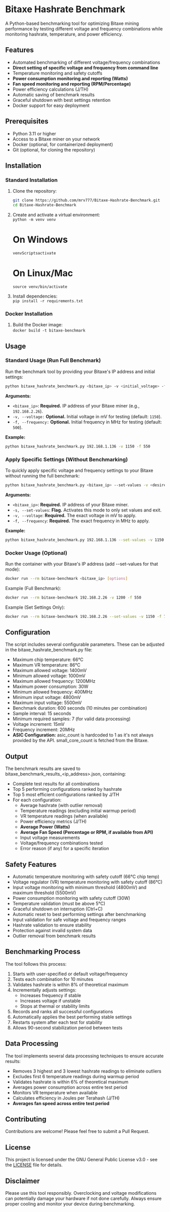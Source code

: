 # **Bitaxe Hashrate Benchmark**

A Python-based benchmarking tool for optimizing Bitaxe mining performance by testing different voltage and frequency combinations while monitoring hashrate, temperature, and power efficiency.

## **Features**

* Automated benchmarking of different voltage/frequency combinations  
* **Direct setting of specific voltage and frequency from command line**  
* Temperature monitoring and safety cutoffs  
* **Power consumption monitoring and reporting (Watts)**  
* **Fan speed monitoring and reporting (RPM/Percentage)**  
* Power efficiency calculations (J/TH)  
* Automatic saving of benchmark results  
* Graceful shutdown with best settings retention  
* Docker support for easy deployment

## **Prerequisites**

* Python 3.11 or higher  
* Access to a Bitaxe miner on your network  
* Docker (optional, for containerized deployment)  
* Git (optional, for cloning the repository)

## **Installation**

### **Standard Installation**

1. Clone the repository:  
   ```bash
   git clone https://github.com/mrv777/Bitaxe-Hashrate-Benchmark.git  
   cd Bitaxe-Hashrate-Benchmark
   ```

2. Create and activate a virtual environment:  
   `python -m venv venv`
   # On Windows  
   `venvScriptsactivate`
   # On Linux/Mac  
   `source venv/bin/activate`
   

3. Install dependencies:     
   `pip install -r requirements.txt`


### **Docker Installation**

1. Build the Docker image:  
   `docker build -t bitaxe-benchmark`

## **Usage**

### **Standard Usage (Run Full Benchmark)**

Run the benchmark tool by providing your Bitaxe's IP address and initial settings:  
```bash
python bitaxe_hashrate_benchmark.py <bitaxe_ip> -v <initial_voltage> -f <initial_frequency>
```

**Arguments:**

* `<bitaxe_ip>`: **Required.** IP address of your Bitaxe miner (e.g., `192.168.2.26`).  
* `-v, --voltage:` **Optional.** Initial voltage in mV for testing (default: `1150`).  
* `-f, --frequency:` **Optional.** Initial frequency in MHz for testing (default: `500`).

**Example:**  
```bash
python bitaxe_hashrate_benchmark.py 192.168.1.136 -v 1150 -f 550
```

### **Apply Specific Settings (Without Benchmarking)**

To quickly apply specific voltage and frequency settings to your Bitaxe without running the full benchmark:  
```bash
python bitaxe_hashrate_benchmark.py <bitaxe_ip> --set-values -v <desired_voltage_mv> -f <desired_frequency_mhz>
```

**Arguments:**

* `<bitaxe_ip>`: **Required.** IP address of your Bitaxe miner.  
* `-s, --set-values`: **Flag.** Activates this mode to only set values and exit.  
* `-v, --voltage`: **Required.** The exact voltage in mV to apply.  
* `-f, --frequency`: **Required.** The exact frequency in MHz to apply.

**Example:**  
```bash
python bitaxe_hashrate_benchmark.py 192.168.1.136 --set-values -v 1150 -f 780
```

### **Docker Usage (Optional)**

Run the container with your Bitaxe's IP address (add --set-values for that mode):  
```bash
docker run --rm bitaxe-benchmark <bitaxe_ip> [options]
```

Example (Full Benchmark):  
```bash
docker run --rm bitaxe-benchmark 192.168.2.26 -v 1200 -f 550
```

Example (Set Settings Only):  
```bash
docker run --rm bitaxe-benchmark 192.168.2.26 --set-values -v 1150 -f 780
```

## **Configuration**

The script includes several configurable parameters. These can be adjusted in the bitaxe_hashrate_benchmark.py file:

* Maximum chip temperature: 66°C  
* Maximum VR temperature: 86°C  
* Maximum allowed voltage: 1400mV  
* Minimum allowed voltage: 1000mV  
* Maximum allowed frequency: 1200MHz  
* Maximum power consumption: 30W  
* Minimum allowed frequency: 400MHz  
* Minimum input voltage: 4800mV  
* Maximum input voltage: 5500mV  
* Benchmark duration: 600 seconds (10 minutes per combination)  
* Sample interval: 15 seconds  
* Minimum required samples: 7 (for valid data processing)  
* Voltage increment: 15mV  
* Frequency increment: 20MHz  
* **ASIC Configuration:** asic_count is hardcoded to 1 as it's not always provided by the API. small_core_count is fetched from the Bitaxe.

## **Output**

The benchmark results are saved to bitaxe_benchmark_results_<ip_address>.json, containing:

* Complete test results for all combinations  
* Top 5 performing configurations ranked by hashrate  
* Top 5 most efficient configurations ranked by J/TH  
* For each configuration:  
  * Average hashrate (with outlier removal)  
  * Temperature readings (excluding initial warmup period)  
  * VR temperature readings (when available)  
  * Power efficiency metrics (J/TH)  
  * **Average Power (Watts)**  
  * **Average Fan Speed (Percentage or RPM, if available from API)**  
  * Input voltage measurements  
  * Voltage/frequency combinations tested  
  * Error reason (if any) for a specific iteration

## **Safety Features**

* Automatic temperature monitoring with safety cutoff (66°C chip temp)  
* Voltage regulator (VR) temperature monitoring with safety cutoff (86°C)  
* Input voltage monitoring with minimum threshold (4800mV) and maximum threshold (5500mV)  
* Power consumption monitoring with safety cutoff (30W)  
* Temperature validation (must be above 5°C)  
* Graceful shutdown on interruption (Ctrl+C)  
* Automatic reset to best performing settings after benchmarking  
* Input validation for safe voltage and frequency ranges  
* Hashrate validation to ensure stability  
* Protection against invalid system data  
* Outlier removal from benchmark results

## **Benchmarking Process**

The tool follows this process:

1. Starts with user-specified or default voltage/frequency  
2. Tests each combination for 10 minutes  
3. Validates hashrate is within 8% of theoretical maximum  
4. Incrementally adjusts settings:  
   * Increases frequency if stable  
   * Increases voltage if unstable  
   * Stops at thermal or stability limits  
5. Records and ranks all successful configurations  
6. Automatically applies the best performing stable settings  
7. Restarts system after each test for stability  
8. Allows 90-second stabilization period between tests

## **Data Processing**

The tool implements several data processing techniques to ensure accurate results:

* Removes 3 highest and 3 lowest hashrate readings to eliminate outliers  
* Excludes first 6 temperature readings during warmup period  
* Validates hashrate is within 6% of theoretical maximum  
* Averages power consumption across entire test period  
* Monitors VR temperature when available  
* Calculates efficiency in Joules per Terahash (J/TH)  
* **Averages fan speed across entire test period**

## **Contributing**

Contributions are welcome! Please feel free to submit a Pull Request.

## **License**

This project is licensed under the GNU General Public License v3.0 - see the [LICENSE](https://www.google.com/search?q=LICENSE) file for details.

## **Disclaimer**

Please use this tool responsibly. Overclocking and voltage modifications can potentially damage your hardware if not done carefully. Always ensure proper cooling and monitor your device during benchmarking.